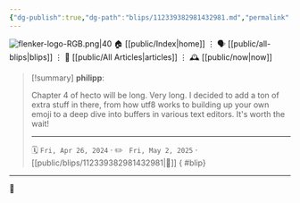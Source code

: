 ```yaml
---
{"dg-publish":true,"dg-path":"blips/112339382981432981.md","permalink":"/blips/112339382981432981/","title":"philipp on mastodon @ 2024-04-26"}
---
```



<div class="transclusion internal-embed is-loaded"><div class="markdown-embed">




![flenker-logo-RGB.png|40](/img/user/attachments/flenker-logo-RGB.png)
🏠 [[public/Index\|home]]  ⋮ 🗣️ [[public/all-blips\|blips]] ⋮  📝 [[public/All Articles\|articles]]  ⋮ 🕰️ [[public/now\|now]]


</div></div>


> [!summary] **philipp**:
>
> Chapter 4 of hecto will be long. Very long. I decided to add a ton of extra stuff in there, from how utf8 works to building up your own emoji to a deep dive into buffers in various text editors. It's worth the wait!
> - - -
>
> 🗓️ <code>Fri, Apr 26, 2024</code>  · ✏️ <code> Fri, May 2, 2025</code>  · [[public/blips/112339382981432981\|🔗]]
{ #blip}


- - -

 👾

